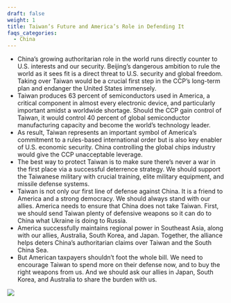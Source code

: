 ```yaml
---
draft: false
weight: 1
title: Taiwan’s Future and America’s Role in Defending It
faqs_categories:
  - China
---
```

* China’s growing authoritarian role in the world runs directly counter to U.S. interests and our security. Beijing’s dangerous ambition to rule the world as it sees fit is a direct threat to U.S. security and global freedom. Taking over Taiwan would be a crucial first step in the CCP’s long-term plan and endanger the United States immensely.
* Taiwan produces 63 percent of semiconductors used in America, a critical component in almost every electronic device, and particularly important amidst a worldwide shortage. Should the CCP gain control of Taiwan, it would control 40 percent of global semiconductor manufacturing capacity and become the world’s technology leader.
* As result, Taiwan represents an important symbol of America’s commitment to a rules-based international order but is also key enabler of U.S. economic security. China controlling the global chips industry would give the CCP unacceptable leverage.
* The best way to protect Taiwan is to make sure there’s never a war in the first place via a successful deterrence strategy. We should support the Taiwanese military with crucial training, elite military equipment, and missile defense systems.
* Taiwan is not only our first line of defense against China. It is a friend to America and a strong democracy. We should always stand with our allies. America needs to ensure that China does not take Taiwan. First, we should send Taiwan plenty of defensive weapons so it can do to China what Ukraine is doing to Russia.
* America successfully maintains regional power in Southeast Asia, along with our allies, Australia, South Korea, and Japan. Together, the alliance helps deters China’s authoritarian claims over Taiwan and the South China Sea.
* But American taxpayers shouldn’t foot the whole bill. We need to encourage Taiwan to spend more on their defense now, and to buy the right weapons from us. And we should ask our allies in Japan, South Korea, and Australia to share the burden with us.

![](/img/focus/screenshot-2024-06-21-at-8.12.40 pm.png)